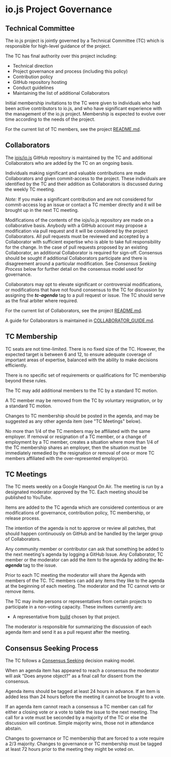 # io.js Project Governance

## Technical Committee

The io.js project is jointly governed by a Technical Committee (TC)
which is responsible for high-level guidance of the project.

The TC has final authority over this project including:

* Technical direction
* Project governance and process (including this policy)
* Contribution policy
* GitHub repository hosting
* Conduct guidelines
* Maintaining the list of additional Collaborators

Initial membership invitations to the TC were given to individuals who
had been active contributors to io.js, and who have significant
experience with the management of the io.js project. Membership is
expected to evolve over time according to the needs of the project.

For the current list of TC members, see the project
[README.md](./README.md#current-project-team-members).

## Collaborators

The [iojs/io.js](https://github.com/iojs/io.js) GitHub repository is
maintained by the TC and additional Collaborators who are added by the
TC on an ongoing basis.

Individuals making significant and valuable contributions are made
Collaborators and given commit-access to the project. These
individuals are identified by the TC and their addition as
Collaborators is discussed during the weekly TC meeting.

_Note:_ If you make a significant contribution and are not considered
for commit-access log an issue or contact a TC member directly and it
will be brought up in the next TC meeting.

Modifications of the contents of the iojs/io.js repository are made on
a collaborative basis. Anybody with a GitHub account may propose a
modification via pull request and it will be considered by the project
Collaborators. All pull requests must be reviewed and accepted by a
Collaborator with sufficient expertise who is able to take full
responsibility for the change. In the case of pull requests proposed
by an existing Collaborator, an additional Collaborator is required
for sign-off. Consensus should be sought if additional Collaborators
participate and there is disagreement around a particular
modification. See _Consensus Seeking Process_ below for further detail
on the consensus model used for governance.

Collaborators may opt to elevate significant or controversial
modifications, or modifications that have not found consensus to the
TC for discussion by assigning the ***tc-agenda*** tag to a pull
request or issue. The TC should serve as the final arbiter where
required.

For the current list of Collaborators, see the project
[README.md](./README.md#current-project-team-members).

A guide for Collaborators is maintained in
[COLLABORATOR_GUIDE.md](./COLLABORATOR_GUIDE.md).

## TC Membership

TC seats are not time-limited.  There is no fixed size of the TC.
However, the expected target is between 6 and 12, to ensure adequate
coverage of important areas of expertise, balanced with the ability to
make decisions efficiently.

There is no specific set of requirements or qualifications for TC
membership beyond these rules.

The TC may add additional members to the TC by a standard TC motion.

A TC member may be removed from the TC by voluntary resignation, or by
a standard TC motion.

Changes to TC membership should be posted in the agenda, and may be
suggested as any other agenda item (see "TC Meetings" below).

No more than 1/4 of the TC members may be affiliated with the same
employer.  If removal or resignation of a TC member, or a change of
employment by a TC member, creates a situation where more than 1/4 of
the TC membership shares an employer, then the situation must be
immediately remedied by the resignation or removal of one or more TC
members affiliated with the over-represented employer(s).

## TC Meetings

The TC meets weekly on a Google Hangout On Air. The meeting is run by
a designated moderator approved by the TC. Each meeting should be
published to YouTube.

Items are added to the TC agenda which are considered contentious or
are modifications of governance, contribution policy, TC membership,
or release process.

The intention of the agenda is not to approve or review all patches,
that should happen continuously on GitHub and be handled by the larger
group of Collaborators.

Any community member or contributor can ask that something be added to
the next meeting's agenda by logging a GitHub Issue. Any Collaborator,
TC member or the moderator can add the item to the agenda by adding
the ***tc-agenda*** tag to the issue.

Prior to each TC meeting the moderator will share the Agenda with
members of the TC. TC members can add any items they like to the
agenda at the beginning of each meeting. The moderator and the TC
cannot veto or remove items.

The TC may invite persons or representatives from certain projects to
participate in a non-voting capacity. These invitees currently are:

* A representative from [build](https://github.com/node-forward/build)
  chosen by that project.

The moderator is responsible for summarizing the discussion of each
agenda item and send it as a pull request after the meeting.

## Consensus Seeking Process

The TC follows a
[Consensus Seeking](http://en.wikipedia.org/wiki/Consensus-seeking_decision-making)
decision making model.

When an agenda item has appeared to reach a consensus the moderator
will ask "Does anyone object?" as a final call for dissent from the
consensus.

Agenda items should be tagged at least 24 hours in advance. If an item
is added less than 24 hours before the meeting it cannot be brought to
a vote.

If an agenda item cannot reach a consensus a TC member can call for
either a closing vote or a vote to table the issue to the next
meeting. The call for a vote must be seconded by a majority of the TC
or else the discussion will continue. Simple majority wins, those not
in attendance abstain.

Changes to governance or TC membership that are forced to a vote require
a 2/3 majority. Changes to governance or TC membership must be tagged at
least 72 hours prior to the meeting they might be voted on.

